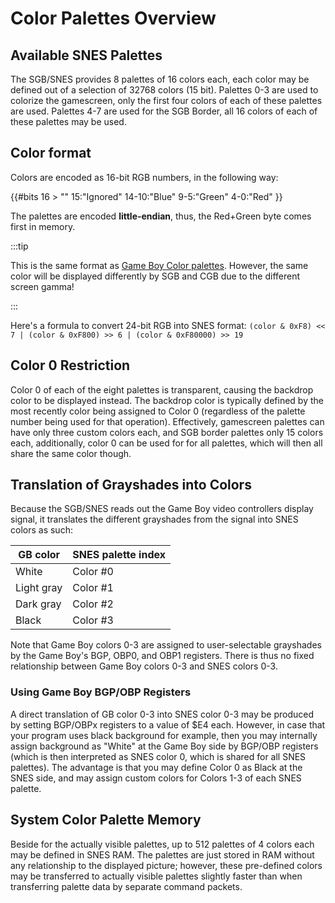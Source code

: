 # Color Palettes Overview

## Available SNES Palettes

The SGB/SNES provides 8 palettes of 16 colors each, each color may be
defined out of a selection of 32768 colors (15 bit). Palettes 0-3 are
used to colorize the gamescreen, only the first four colors of each of
these palettes are used. Palettes 4-7 are used for the SGB Border, all
16 colors of each of these palettes may be used.

## Color format

Colors are encoded as 16-bit RGB numbers, in the following way:

{{#bits 16 >
  "" 15:"Ignored" 14-10:"Blue" 9-5:"Green" 4-0:"Red"
}}

The palettes are encoded **little-endian**, thus, the Red+Green byte comes
first in memory.

:::tip

This is the same format as [Game Boy Color palettes](<#LCD Color Palettes (CGB only)>).
However, the same color will be displayed differently by SGB and CGB due to the different screen gamma!

:::

Here's a formula to convert 24-bit RGB into SNES format:
`(color & 0xF8) << 7 | (color & 0xF800) >> 6 | (color & 0xF80000) >> 19`

## Color 0 Restriction

Color 0 of each of the eight palettes is transparent, causing the
backdrop color to be displayed instead. The backdrop color is typically
defined by the most recently color being assigned to Color 0 (regardless
of the palette number being used for that operation). Effectively,
gamescreen palettes can have only three custom colors each, and SGB
border palettes only 15 colors each, additionally, color 0 can be used
for for all palettes, which will then all share the same color though.

## Translation of Grayshades into Colors

Because the SGB/SNES reads out the Game Boy video controllers display
signal, it translates the different grayshades from the signal into SNES
colors as such:

GB color   | SNES palette **index**
-----------|-----------------------
White      | Color #0
Light gray | Color #1
Dark gray  | Color #2
Black      | Color #3

Note that Game Boy colors 0-3 are assigned to user-selectable grayshades
by the Game Boy's BGP, OBP0, and OBP1 registers. There is thus no fixed
relationship between Game Boy colors 0-3 and SNES colors 0-3.

### Using Game Boy BGP/OBP Registers

A direct translation of GB color 0-3 into SNES color 0-3 may be produced
by setting BGP/OBPx registers to a value of $E4 each. However, in case
that your program uses black background for example, then you may
internally assign background as "White" at the Game Boy side by BGP/OBP
registers (which is then interpreted as SNES color 0, which is shared
for all SNES palettes). The advantage is that you may define Color 0 as
Black at the SNES side, and may assign custom colors for Colors 1-3 of
each SNES palette.

## System Color Palette Memory

Beside for the actually visible palettes, up to 512 palettes of 4 colors
each may be defined in SNES RAM. The palettes are just stored in RAM
without any relationship to the displayed picture; however, these
pre-defined colors may be transferred to actually visible palettes
slightly faster than when transferring palette data by separate command
packets.
